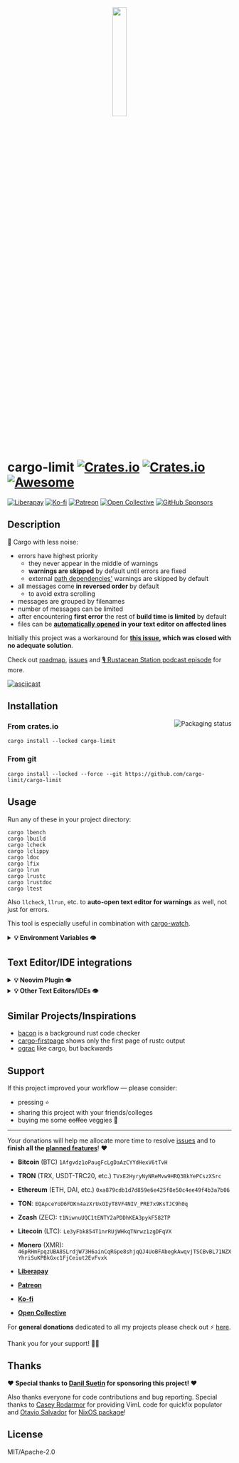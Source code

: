 <div align="center">
  <img src="logo.svg" width="25%" height="25%" alt=""/>
</div>

# cargo-limit [![Crates.io](https://img.shields.io/crates/v/cargo-limit)](https://crates.io/crates/cargo-limit) [![Crates.io](https://img.shields.io/crates/d/cargo-limit)](https://crates.io/crates/cargo-limit) [![Awesome](https://gist.githubusercontent.com/alopatindev/56009d77564991c5474197f3aba85670/raw/cc4370f645d7ad40defcf8d1d14025dfa8726fd2/awesome.svg)](https://github.com/rust-unofficial/awesome-rust#build-system)

[![Liberapay](https://img.shields.io/badge/donate-Liberapay-F6C915)](https://liberapay.com/cargo-limit/donate)
[![Ko-fi](https://img.shields.io/badge/donate-ko--fi-29abe0.svg?logo=ko-fi)](https://ko-fi.com/summary/8c07db6b-1b19-4af7-bc6d-c321db86ade0)
[![Patreon](https://img.shields.io/badge/donate-patreon-F87668.svg?logo=patreon)](https://www.patreon.com/checkout/alopatindev/9785189)
[![Open Collective](https://img.shields.io/badge/donate-Open_Collective-3385FF)](https://opencollective.com/cargo-limit)
[![GitHub Sponsors](https://img.shields.io/badge/Sponsor-%E2%9D%A4-%23db61a2.svg?&logo=github&logoColor=white&labelColor=181717&style=flat-square)](#Support)

## Description

🚀 Cargo with less noise:
- errors have highest priority
    - they never appear in the middle of warnings
    - **warnings are skipped** by default until errors are fixed
    - external [path dependencies'](https://doc.rust-lang.org/cargo/reference/specifying-dependencies.html#specifying-path-dependencies) warnings are skipped by default
- all messages come **in reversed order** by default
    - to avoid extra scrolling
- messages are grouped by filenames
- number of messages can be limited
- after encountering **first error** the rest of **build time is limited** by default
- files can be **[automatically opened](#text-editoride-integrations) in your text editor on affected lines**

Initially this project was a workaround for **[this issue](https://github.com/rust-lang/rust/issues/27189), which was closed with no adequate solution**.

Check out [roadmap](https://github.com/cargo-limit/cargo-limit/projects/1?fullscreen=true), [issues](https://github.com/cargo-limit/cargo-limit/issues) and [🎙️ Rustacean Station podcast episode](https://rustacean-station.org/episode/alexander-lopatin/) for more.

[![asciicast](https://gist.githubusercontent.com/alopatindev/2376b843dffef8d1a3af7ef44aef67be/raw/bfa15c2221cb5be128857068dd786374f9f6f186/cargo-limit-demo.svg)](https://asciinema.org/a/441673)

## Installation

<a href="https://repology.org/project/cargo-limit/versions"><img align="right" src="https://repology.org/badge/vertical-allrepos/cargo-limit.svg" alt="Packaging status"></a>

### From crates.io
```
cargo install --locked cargo-limit
```

### From git
```
cargo install --locked --force --git https://github.com/cargo-limit/cargo-limit
```

## Usage
Run any of these in your project directory:
```
cargo lbench
cargo lbuild
cargo lcheck
cargo lclippy
cargo ldoc
cargo lfix
cargo lrun
cargo lrustc
cargo lrustdoc
cargo ltest
```

Also `llcheck`, `llrun`, etc. to **auto-open text editor for warnings** as well, not just for errors.

This tool is especially useful in combination with [cargo-watch](https://crates.io/crates/cargo-watch).

<details>
<summary><b>💡 Environment Variables 👁️</b></summary>
<p>

### CARGO_MSG_LIMIT
- limit compiler messages number
- `0` means no limit, which is default

### CARGO_TIME_LIMIT
- `cargo` execution time limit in seconds after encountering first compiling error
    - automatically overwritten with `0` when `--keep-going` is used
- `1` is default
- `0` means no limit

### CARGO_ASC
- show compiler messages in ascending order
- `false` is default

### CARGO_FORCE_WARN
- show warnings even if errors still exist
- `false` is default

### CARGO_DEPS_WARN
- show external path dependencies' warnings
- `false` is default

### CARGO_EDITOR
- opens affected files in external app
    - see [neovim integration](#text-editoride-integrations)
- empty (`""`) means don't run external app
- `"_cargo-limit-open-in-nvim"` is default

</p>
</details>

## Text Editor/IDE integrations
<details>
<summary><b>💡 Neovim Plugin 👁️</b></summary>
<p>

Requires `nvim >= 0.7.0` and `git` to be installed.

This plugin is [LSP](https://microsoft.github.io/language-server-protocol/)-independent, **it will keep working even when [rust-analyzer](https://rust-analyzer.github.io/) fails** to produce diagnostics!

### Using **[vim-plug](https://github.com/junegunn/vim-plug#neovim):**
```viml
Plug 'cargo-limit/cargo-limit', { 'do': 'cargo install --locked cargo-limit' }
```

and run
```bash
nvim +PlugInstall +UpdateRemotePlugins +qa
```

<details>
<summary><b>💡 Using other Neovim Plugin Managers 👁️</b></summary>
<p>

### [vim.pack](https://neovim.io/doc/user/pack.html#vim.pack):
Requires `nvim >= 0.12`.

```lua
vim.pack.add({ 'https://github.com/cargo-limit/cargo-limit' })
```

and run
```bash
nvim '+lua vim.pack.update()' +qa && cargo install --locked cargo-limit
```

### [lazy.nvim](https://github.com/folke/lazy.nvim):
```lua
{ 'cargo-limit/cargo-limit', build = 'cargo install --locked cargo-limit' },
```

and run
```bash
nvim --headless "+Lazy! sync" +qa
```

### [mini.deps](https://github.com/echasnovski/mini.deps):
```lua
add({
  source = 'cargo-limit/cargo-limit',
  hooks = { post_checkout = function() vim.cmd(':!cargo install --locked cargo-limit') end },
})
```

and run
```bash
nvim +DepsUpdate +qa
```

### [paq-nvim](https://github.com/savq/paq-nvim):
```lua
{ 'cargo-limit/cargo-limit', build = ':!cargo install --locked cargo-limit' },
```

and run
```bash
nvim +PaqSync +qa
```

### [pckr.nvim](https://github.com/lewis6991/pckr.nvim):
```lua
{ 'cargo-limit/cargo-limit', run = ':!cargo install --locked cargo-limit' };
```

and run
```bash
nvim '+Pckr install [plugin]+' +qa
```

### [packer.nvim](https://github.com/wbthomason/packer.nvim):
```lua
{ use 'cargo-limit/cargo-limit', run = ':!cargo install --locked cargo-limit' }
```

and run
```bash
nvim +PackerUpdate +qa
```

### [dein](https://github.com/Shougo/dein.vim):
```viml
call dein#add('cargo-limit/cargo-limit', { 'rev': 'master', 'hook_post_update': '!cargo install --locked cargo-limit' })
```

and run
```bash
nvim --cmd '!call dein#install()'
```

</p>
</details>

### Optionally: first F2 to save, next F1/F2 to navigate affected lines
```viml
fun! SaveAllFilesOrOpenNextLocation() abort
  if exists('*CargoLimitOpenNextLocation')
    call g:CargoLimitOpenNextLocation()
  end
  execute 'silent! wa!'
endf

nmap <F1> :call g:CargoLimitOpenPrevLocation()<Enter>
vmap <F1> <Esc>:call g:CargoLimitOpenPrevLocation()<Enter>v
imap <F1> <Esc>:call g:CargoLimitOpenPrevLocation()<Enter>i

nmap <F2> :call SaveAllFilesOrOpenNextLocation()<cr>
vmap <F2> <esc>:call SaveAllFilesOrOpenNextLocation()<cr>v
imap <F2> <esc>:call SaveAllFilesOrOpenNextLocation()<cr>i
```

### Optionally: less verbose messages
```viml
let g:CargoLimitVerbosity = 2 " warnings level
```

<details>
<summary><b>💡 Test the plugin! 👁️</b></summary>
<p>

1. Open two terminals (or tmux windows, etc.)
2. `cd your/project/directory` in both of them
3. Run `nvim` in one of them
4. Run `cargo lrun` in the other
5. In case of compiling errors `nvim` opens new or existing tabs with the files on affected lines and columns
6. Fix the error, save the file and `nvim` will jump to the next error location
7. `cargo llrun` (`cargo llcheck`, etc.) will open them in case of warnings as well.

</p>
</details>

<details>
<summary><b>⚠️ Known Limitations! 👁️</b></summary>
<p>

### 1. Auto-jumps work only if
- current **mode is normal**
- current buffer is either **empty or contains some existing and unmodified** (saved) file

This is by design, in order to **not disrupt** from active text editing or file navigation process.

Also, by default, auto-jump won't happen to the affected line if it's **already modified/fixed** (until you rerun `cargo ll{check,run,etc.}`).

### 2. Before running `nvim`: Current Directory should be Project (sub)directory
- that's required so **cargo-limit** could [figure out](https://github.com/cargo-limit/cargo-limit/issues/30#issuecomment-1219793195) which exact `nvim` instance should be controlled
- only **first `nvim` instance** with current project (sub)directory will be **controlled by cargo-limit**.

</p>
</details>

## Customizations
Add **custom update handlers** to your `init.vim` if you want other Neovim behavior.

<details>
<summary><b>💡 See examples for Neovim! 👁️</b></summary>
<p>

### Open Files in Buffers Instead of Tabs
```viml
fun! g:CargoLimitUpdate(editor_data) abort
  let l:current_file = resolve(expand('%:p'))
  if l:current_file != '' && !filereadable(l:current_file)
    return
  end
  for l:location in reverse(a:editor_data.locations)
    let l:path = fnameescape(l:location.path)
    if mode() == 'n' && &l:modified == 0
      execute 'edit ' . l:path
      call cursor((l:location.line), (l:location.column))
    else
      break
    end
  endfor
endf
```

### Populate a QuickFix List
```viml
set errorformat =%f:%l:%c:%m

fun! g:CargoLimitUpdate(editor_data) abort
  let l:winnr = winnr()
  let l:quickfix_is_visible = len(filter(getwininfo(), 'v:val.quickfix')) > 0

  cgetexpr []
  for l:location in a:editor_data.locations
    caddexpr l:location.path . ':' . l:location.line . ':' . l:location.column . ':' . l:location.message
  endfor

  if empty(a:editor_data.locations)
    cclose
  elseif !a:editor_data.corrected_locations || l:quickfix_is_visible
    copen
  end

  if l:winnr !=# winnr()
    wincmd p
  end
endf
```

Behavior may depend on your configuration. Use `:copen` if the quickfix list didn't appear to you automatically.

</p>
</details>

</p>
</details>

<details>
<summary><b>💡 Other Text Editors/IDEs 👁️</b></summary>
<p>

**cargo-limit** can run external app/script and provide affected locations to stdin in the following JSON format:
```json
{
  "protocol_version": "0.0.11",
  "workspace_root": "/full/path/to/project",
  "locations": [
    {
      "path": "/full/path/to/project/file.rs",
      "line": 4,
      "column": 1,
      "message": "unused import: `diagnostic::DiagnosticSpan`",
      "level": "warning"
    }
  ],
  "corrected_locations": 0
}
```

Theoretically this can be used for any text editor or IDE, especially if it supports client/server communication. To do that you need a **wrapper app/script** that parses the `locations` and gives them to the text editor or IDE client.

<details>
<summary><b>💡 Example: Gedit! 👁️</b></summary>
<p>

1. Install [`jq`](https://stedolan.github.io/jq/download/)
2. Create `open-in-gedit.sh`:
```bash
#!/bin/bash

jq --raw-output '.locations |= unique_by(.path) | .locations[] | [
    "gedit",
    .path,
    "+" + (.line | tostring) + ":" + (.column | tostring),
    "&"
] | join(" ")' | bash
```
3. `chmod +x open-in-gedit.sh`
4. Set `CARGO_EDITOR=/path/to/open-in-gedit.sh` environment variable
5. Run `cargo lrun` in your project directory
6. In case of compiling errors `open-in-gedit.sh` will open files in `gedit` on affected lines and columns
7. `cargo llrun` (`cargo llcheck`, etc.) will open them in case of warnings as well.

</p>
</details>

</p>
</details>

## Similar Projects/Inspirations
- [bacon](https://github.com/Canop/bacon) is a background rust code checker
- [cargo-firstpage](https://github.com/cecton/cargo-firstpage) shows only the first page of rustc output
- [ograc](https://gitlab.com/lirnril/ograc) like cargo, but backwards

## Support
If this project improved your workflow — please consider:
- pressing ⭐
- sharing this project with your friends/colleges
- buying me some ~~coffee~~ veggies 🥕

---

Your donations will help me allocate more time to resolve [issues](https://github.com/cargo-limit/cargo-limit/issues) and to **finish all the [planned features](https://github.com/cargo-limit/cargo-limit/projects/1?fullscreen=true)**! ❤️

- **Bitcoin** (BTC) `1Afgvdz1oPaugFcLgDaAzCYYdHexV6tTvH`

- **TRON** (TRX, USDT-TRC20, etc.) `TVxE2HyryNyNReMvw9HRQ3BkYePCszXSrc`

- **Ethereum** (ETH, DAI, etc.) `0xa879cdb1d7d859e6e425f8e50c4ee49f4b3a7b06`

- **TON**: `EQApceYoD6FDKn4azXrUxOIyT8VF4NIV_PRE7x9KsTJC9h0q`

- **Zcash** (ZEC): `t1NiwnuUQC1tENTY2aPDDhKEA3pykF582TP`

- **Litecoin** (LTC): `Le3yFbk854T1nrRUjWHkqTNrwz1zgDFqVX`

- **Monero** (XMR): `46pRHmFpqzUBA8SLrdjW73H6ainCqRGpe8shjqQJ4UoBFAbegkAwqvjTSCBvBL71NZXYhriSuKPBkGxc1FjCeiut2EvFvxk`

- **[Liberapay](https://liberapay.com/cargo-limit)**

- **[Patreon](https://www.patreon.com/checkout/alopatindev/9785189)**

- **[Ko-fi](https://ko-fi.com/summary/8c07db6b-1b19-4af7-bc6d-c321db86ade0)**

- **[Open Collective](https://opencollective.com/cargo-limit)**

For **general donations** dedicated to all my projects please check out ⚡ [here](https://codonaft.com/sponsor).

Thank you for your support! 🙏🏼

## Thanks

**❤️ Special thanks to [Danil Suetin](https://www.patreon.com/profile/creators?u=28969670) for sponsoring this project! ❤️**

Also thanks everyone for code contributions and bug reporting. Special thanks to [Casey Rodarmor](https://github.com/casey) for providing VimL code for quickfix populator and [Otavio Salvador](https://github.com/otavio) for [NixOS package](https://search.nixos.org/packages?show=cargo-limit)!

## License
MIT/Apache-2.0
